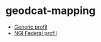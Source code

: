 # geodcat-mapping

- [Generic profil](DCATGenericProfile.md)
- [NGI Federal profil](FederalProfileImpl.md)
